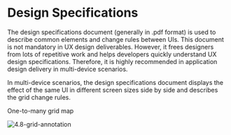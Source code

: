 # Design Specifications


The design specifications document (generally in .pdf format) is used to describe common elements and change rules between UIs. This document is not mandatory in UX design deliverables. However, it frees designers from lots of repetitive work and helps developers quickly understand UX design specifications. Therefore, it is highly recommended in application design delivery in multi-device scenarios.


In multi-device scenarios, the design specifications document displays the effect of the same UI in different screen sizes side by side and describes the grid change rules.


One-to-many grid map


![4.8-grid-annotation](figures/4.8-grid-annotation.png)
